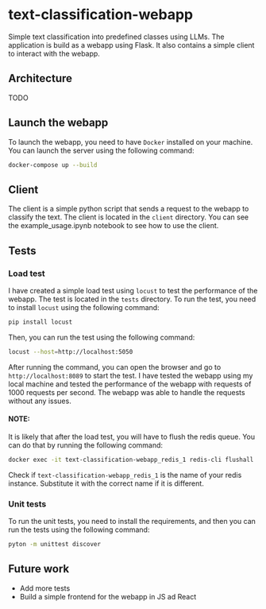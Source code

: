 # text-classification-webapp
Simple text classification into predefined classes using LLMs. The application is build as a webapp using Flask. It also contains a simple client to interact with the webapp.

## Architecture
TODO

## Launch the webapp
To launch the webapp, you need to have `Docker` installed on your machine. You can launch the server using the following command:
```bash
docker-compose up --build
```

## Client
The client is a simple python script that sends a request to the webapp to classify the text. The client is located in the `client` directory. You can see the example_usage.ipynb notebook to see how to use the client.

## Tests

### Load test
I have created a simple load test using `locust` to test the performance of the webapp. The test is located in the `tests` directory. To run the test, you need to install `locust` using the following command:
```bash
pip install locust
```
Then, you can run the test using the following command:
```bash
locust --host=http://localhost:5050
```
After running the command, you can open the browser and go to `http://localhost:8089` to start the test.
I have tested the webapp using my local machine and tested the performance of the webapp with requests of 1000 requests per second. The webapp was able to handle the requests without any issues.
#### NOTE:
It is likely that after the load test, you will have to flush the redis queue. You can do that by running the following command:
```bash
docker exec -it text-classification-webapp_redis_1 redis-cli flushall
```
Check if `text-classification-webapp_redis_1` is the name of your redis instance. Substitute it with the correct name if it is different.

### Unit tests
To run the unit tests, you need to install the requirements, and then you can run the tests using the following command:
```bash 
pyton -m unittest discover
```

## Future work
 - Add more tests
 - Build a simple frontend for the webapp in JS ad React